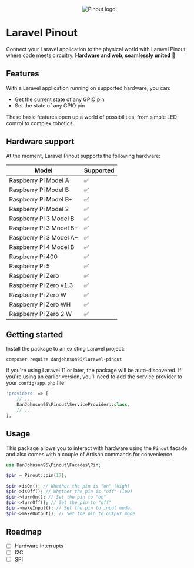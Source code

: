 <p align="center"><img src="/art/laravel-pinout.svg" alt="Pinout logo"></p>

# Laravel Pinout

Connect your Laravel application to the physical world with Laravel Pinout, where code meets circuitry. **Hardware and web, seamlessly united** 🤝

## Features

With a Laravel application running on supported hardware, you can:

- Get the current state of any GPIO pin
- Set the state of any GPIO pin

These basic features open up a world of possibilities, from simple LED control to complex robotics.

## Hardware support

At the moment, Laravel Pinout supports the following hardware:

| Model | Supported |
| --- | --- |
| Raspberry Pi Model A | ✅ |
| Raspberry Pi Model B | ✅ |
| Raspberry Pi Model B+ | ✅ |
| Raspberry Pi Model 2 | ✅ |
| Raspberry Pi 3 Model B | ✅ |
| Raspberry Pi 3 Model B+ | ✅ |
| Raspberry Pi 3 Model A+ | ✅ |
| Raspberry Pi 4 Model B | ✅ |
| Raspberry Pi 400 | ✅ |
| Raspberry Pi 5 | ✅ |
| Raspberry Pi Zero | ✅ |
| Raspberry Pi Zero v1.3 | ✅ |
| Raspberry Pi Zero W | ✅ |
| Raspberry Pi Zero WH | ✅ |
| Raspberry Pi Zero 2 W | ✅ |

## Getting started

Install the package to an existing Laravel project:

```
composer require danjohnson95/laravel-pinout
```

If you're using Laravel 11 or later, the package will be auto-discovered. If you're using an earlier version, you'll need to add the service provider to your `config/app.php` file:

```php
'providers' => [
    // ...
    DanJohnson95\Pinout\ServiceProvider::class,
    // ...
],
```

## Usage

This package allows you to interact with hardware using the `Pinout` facade, and also comes with a couple of Artisan commands for convenience.

```php
use DanJohnson95\Pinout\Facades\Pin;

$pin = Pinout::pin(17);

$pin->isOn(); // Whether the pin is "on" (high)
$pin->isOff(); // Whether the pin is "off" (low)
$pin->turnOn(); // Set the pin to "on"
$pin->turnOff(); // Set the pin to "off"
$pin->makeInput(); // Set the pin to input mode
$pin->makeOutput(); // Set the pin to output mode
```

## Roadmap

- [ ] Hardware interrupts
- [ ] I2C
- [ ] SPI
